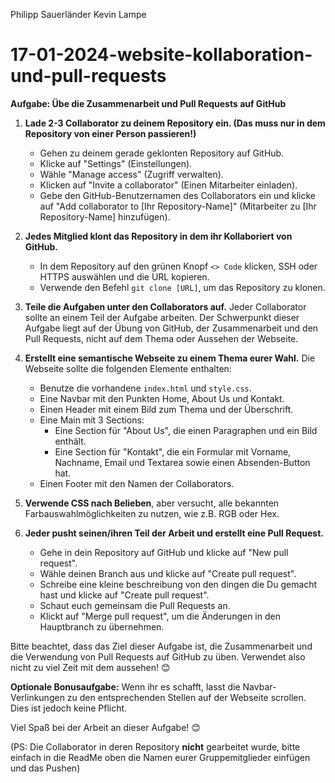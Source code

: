 Philipp Sauerländer
Kevin Lampe








# 17-01-2024-website-kollaboration-und-pull-requests

**Aufgabe: Übe die Zusammenarbeit und Pull Requests auf GitHub**

1. **Lade 2-3 Collaborator zu deinem Repository ein. (Das muss nur in dem Repository von einer Person passieren!)**

    - Gehen zu deinem gerade geklonten Repository auf GitHub.
    - Klicke auf "Settings" (Einstellungen).
    - Wähle "Manage access" (Zugriff verwalten).
    - Klicken auf "Invite a collaborator" (Einen Mitarbeiter einladen).
    - Gebe den GitHub-Benutzernamen des Collaborators ein und klicke auf "Add collaborator to [Ihr Repository-Name]" (Mitarbeiter zu [Ihr Repository-Name] hinzufügen).

2. **Jedes Mitglied klont das Repository in dem ihr Kollaboriert von GitHub.**

    - In dem Repository auf den grünen Knopf `<> Code` klicken, SSH oder HTTPS auswählen und die URL kopieren.
    - Verwende den Befehl `git clone [URL]`, um das Repository zu klonen.

3. **Teile die Aufgaben unter den Collaborators auf.** Jeder Collaborator sollte an einem Teil der Aufgabe arbeiten. Der Schwerpunkt dieser Aufgabe liegt auf der Übung von GitHub, der Zusammenarbeit und den Pull Requests, nicht auf dem Thema oder Aussehen der Webseite.

4. **Erstellt eine semantische Webseite zu einem Thema eurer Wahl.** Die Webseite sollte die folgenden Elemente enthalten:

    - Benutze die vorhandene `index.html` und `style.css`.
    - Eine Navbar mit den Punkten Home, About Us und Kontakt.
    - Einen Header mit einem Bild zum Thema und der Überschrift.
    - Eine Main mit 3 Sections:
        - Eine Section für "About Us", die einen Paragraphen und ein Bild enthält.
        - Eine Section für "Kontakt", die ein Formular mit Vorname, Nachname, Email und Textarea sowie einen Absenden-Button hat.
    - Einen Footer mit den Namen der Collaborators.

5. **Verwende CSS nach Belieben**, aber versucht, alle bekannten Farbauswahlmöglichkeiten zu nutzen, wie z.B. RGB oder Hex.

6. **Jeder pusht seinen/ihren Teil der Arbeit und erstellt eine Pull Request.**
    - Gehe in dein Repository auf GitHub und klicke auf "New pull request".
    - Wähle deinen Branch aus und klicke auf "Create pull request".
    - Schreibe eine kleine beschreibung von den dingen die Du gemacht hast und klicke auf "Create pull request".
    - Schaut euch gemeinsam die Pull Requests an.
    - Klickt auf "Merge pull request", um die Änderungen in den Hauptbranch zu übernehmen.

Bitte beachtet, dass das Ziel dieser Aufgabe ist, die Zusammenarbeit und die Verwendung von Pull Requests auf GitHub zu üben. Verwendet also nicht zu viel Zeit mit dem aussehen! 😊

**Optionale Bonusaufgabe:** Wenn ihr es schafft, lasst die Navbar-Verlinkungen zu den entsprechenden Stellen auf der Webseite scrollen. Dies ist jedoch keine Pflicht.

Viel Spaß bei der Arbeit an dieser Aufgabe! 😊

(PS: Die Collaborator in deren Repository **nicht** gearbeitet wurde, bitte einfach in die ReadMe oben die Namen eurer Gruppemitglieder einfügen und das Pushen)
